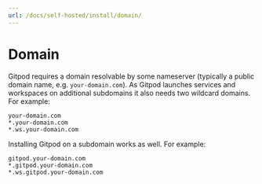 ```yaml
---
url: /docs/self-hosted/install/domain/
---
```


# Domain

Gitpod requires a domain resolvable by some nameserver (typically a public domain name, e.g. `your-domain.com`).
As Gitpod launches services and workspaces on additional subdomains it also needs two wildcard domains.
For example:

    your-domain.com
    *.your-domain.com
    *.ws.your-domain.com

Installing Gitpod on a subdomain works as well. For example:

    gitpod.your-domain.com
    *.gitpod.your-domain.com
    *.ws.gitpod.your-domain.com
